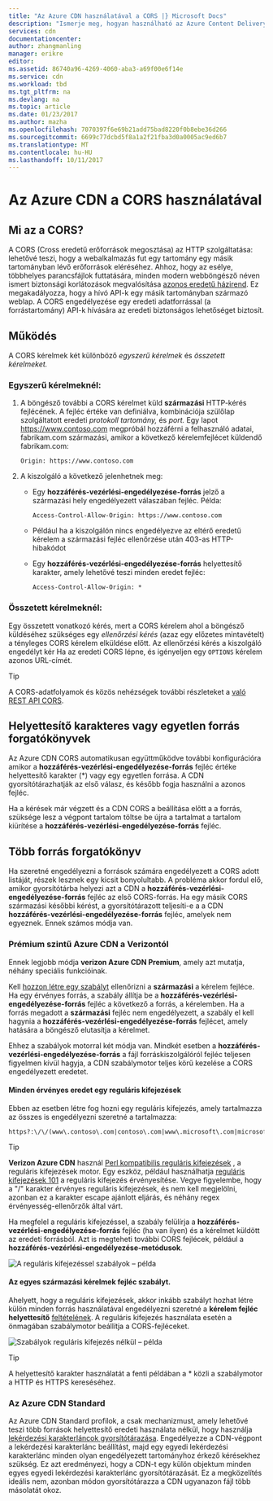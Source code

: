 ```yaml
---
title: "Az Azure CDN használatával a CORS |} Microsoft Docs"
description: "Ismerje meg, hogyan használható az Azure Content Delivery Network (CDN) számára az eltérő eredetű erőforrások megosztása (CORS)."
services: cdn
documentationcenter: 
author: zhangmanling
manager: erikre
editor: 
ms.assetid: 86740a96-4269-4060-aba3-a69f00e6f14e
ms.service: cdn
ms.workload: tbd
ms.tgt_pltfrm: na
ms.devlang: na
ms.topic: article
ms.date: 01/23/2017
ms.author: mazha
ms.openlocfilehash: 7070397f6e69b21add75bad8220f0b8ebe36d266
ms.sourcegitcommit: 6699c77dcbd5f8a1a2f21fba3d0a0005ac9ed6b7
ms.translationtype: MT
ms.contentlocale: hu-HU
ms.lasthandoff: 10/11/2017
---
```

# <a name="using-azure-cdn-with-cors"></a>Az Azure CDN a CORS használatával
## <a name="what-is-cors"></a>Mi az a CORS?
A CORS (Cross eredetű erőforrások megosztása) az HTTP szolgáltatása: lehetővé teszi, hogy a webalkalmazás fut egy tartomány egy másik tartományban lévő erőforrások eléréséhez. Ahhoz, hogy az esélye, többhelyes parancsfájlok futtatására, minden modern webböngésző néven ismert biztonsági korlátozások megvalósítása [azonos eredetű házirend](http://www.w3.org/Security/wiki/Same_Origin_Policy).  Ez megakadályozza, hogy a hívó API-k egy másik tartományban származó weblap.  A CORS engedélyezése egy eredeti adatforrással (a forrástartomány) API-k hívására az eredeti biztonságos lehetőséget biztosít.

## <a name="how-it-works"></a>Működés
A CORS kérelmek két különböző *egyszerű kérelmek* és *összetett kérelmeket.*

### <a name="for-simple-requests"></a>Egyszerű kérelmeknél:

1. A böngésző további a CORS kérelmet küld **származási** HTTP-kérés fejlécének. A fejléc értéke van definiálva, kombinációja szülőlap szolgáltatott eredeti *protokoll* *tartomány,* és *port.*  Egy lapot https://www.contoso.com megpróbál hozzáférni a felhasználó adatai, fabrikam.com származási, amikor a következő kérelemfejlécet küldendő fabrikam.com:

   `Origin: https://www.contoso.com`

2. A kiszolgáló a következő jelenhetnek meg:

   * Egy **hozzáférés-vezérlési-engedélyezése-forrás** jelző a származási hely engedélyezett válaszában fejléc. Példa:

     `Access-Control-Allow-Origin: https://www.contoso.com`

   * Például ha a kiszolgálón nincs engedélyezve az eltérő eredetű kérelem a származási fejléc ellenőrzése után 403-as HTTP-hibakódot

   * Egy **hozzáférés-vezérlési-engedélyezése-forrás** helyettesítő karakter, amely lehetővé teszi minden eredet fejléc:

     `Access-Control-Allow-Origin: *`

### <a name="for-complex-requests"></a>Összetett kérelmeknél:

Egy összetett vonatkozó kérés, mert a CORS kérelem ahol a böngésző küldéséhez szükséges egy *ellenőrzési kérés* (azaz egy előzetes mintavételt) a tényleges CORS kérelem elküldése előtt. Az ellenőrzési kérés a kiszolgáló engedélyt kér Ha az eredeti CORS lépne, és igényeljen egy `OPTIONS` kérelem azonos URL-címét.

> [!TIP]
> A CORS-adatfolyamok és közös nehézségek további részleteket a [való REST API CORS](https://www.moesif.com/blog/technical/cors/Authoritative-Guide-to-CORS-Cross-Origin-Resource-Sharing-for-REST-APIs/).
>
>

## <a name="wildcard-or-single-origin-scenarios"></a>Helyettesítő karakteres vagy egyetlen forrás forgatókönyvek
Az Azure CDN CORS automatikusan együttműködve további konfigurációra amikor a **hozzáférés-vezérlési-engedélyezése-forrás** fejléc értéke helyettesítő karakter (*) vagy egy egyetlen forrása.  A CDN gyorsítótárazhatják az első válasz, és később fogja használni a azonos fejléc.

Ha a kérések már végzett és a CDN CORS a beállítása előtt a a forrás, szüksége lesz a végpont tartalom töltse be újra a tartalmat a tartalom kiürítése a **hozzáférés-vezérlési-engedélyezése-forrás** fejléc.

## <a name="multiple-origin-scenarios"></a>Több forrás forgatókönyv
Ha szeretné engedélyezni a források számára engedélyezett a CORS adott listáját, részek lesznek egy kicsit bonyolultabb. A probléma akkor fordul elő, amikor gyorsítótárba helyezi azt a CDN a **hozzáférés-vezérlési-engedélyezése-forrás** fejléc az első CORS-forrás.  Ha egy másik CORS származási későbbi kérést, a gyorsítótárazott teljesíti-e a a CDN **hozzáférés-vezérlési-engedélyezése-forrás** fejléc, amelyek nem egyeznek.  Ennek számos módja van.

### <a name="azure-cdn-premium-from-verizon"></a>Prémium szintű Azure CDN a Verizontól
Ennek legjobb módja **verizon Azure CDN Premium**, amely azt mutatja, néhány speciális funkcióinak. 

Kell [hozzon létre egy szabályt](cdn-rules-engine.md) ellenőrizni a **származási** a kérelem fejléce.  Ha egy érvényes forrás, a szabály állítja be a **hozzáférés-vezérlési-engedélyezése-forrás** fejléc a következő a forrás, a kérelemben.  Ha a forrás megadott a **származási** fejléc nem engedélyezett, a szabály el kell hagynia a **hozzáférés-vezérlési-engedélyezése-forrás** fejlécet, amely hatására a böngésző elutasítja a kérelmet. 

Ehhez a szabályok motorral két módja van.  Mindkét esetben a **hozzáférés-vezérlési-engedélyezése-forrás** a fájl forráskiszolgálóról fejléc teljesen figyelmen kívül hagyja, a CDN szabálymotor teljes körű kezelése a CORS engedélyezett eredetet.

#### <a name="one-regular-expression-with-all-valid-origins"></a>Minden érvényes eredet egy reguláris kifejezések
Ebben az esetben létre fog hozni egy reguláris kifejezés, amely tartalmazza az összes is engedélyezni szeretné a tartalmazza: 

    https?:\/\/(www\.contoso\.com|contoso\.com|www\.microsoft\.com|microsoft.com\.com)$

> [!TIP]
> **Verizon Azure CDN** használ [Perl kompatibilis reguláris kifejezések](http://pcre.org/) , a reguláris kifejezések motor.  Egy eszköz, például használhatja [reguláris kifejezések 101](https://regex101.com/) a reguláris kifejezés érvényesítése.  Vegye figyelembe, hogy a "/" karakter érvényes reguláris kifejezések, és nem kell megjelölni, azonban ez a karakter escape ajánlott eljárás, és néhány regex érvényesség-ellenőrzők által várt.
> 
> 

Ha megfelel a reguláris kifejezéssel, a szabály felülírja a **hozzáférés-vezérlési-engedélyezése-forrás** fejléc (ha van ilyen) és a kérelmet küldött az eredeti forrásból.  Azt is megteheti további CORS fejlécek, például a **hozzáférés-vezérlési-engedélyezése-metódusok**.

![A reguláris kifejezéssel szabályok – példa](./media/cdn-cors/cdn-cors-regex.png)

#### <a name="request-header-rule-for-each-origin"></a>Az egyes származási kérelmek fejléc szabályt.
Ahelyett, hogy a reguláris kifejezések, akkor inkább szabályt hozhat létre külön minden forrás használatával engedélyezni szeretné a **kérelem fejléc helyettesítő** [feltételének](https://msdn.microsoft.com/library/mt757336.aspx#Anchor_1). A reguláris kifejezés használata esetén a önmagában szabálymotor beállítja a CORS-fejléceket. 

![Szabályok reguláris kifejezés nélkül – példa](./media/cdn-cors/cdn-cors-no-regex.png)

> [!TIP]
> A helyettesítő karakter használatát a fenti példában a * közli a szabálymotor a HTTP és HTTPS kereséséhez.
> 
> 

### <a name="azure-cdn-standard"></a>Az Azure CDN Standard
Az Azure CDN Standard profilok, a csak mechanizmust, amely lehetővé teszi több források helyettesítő eredeti használata nélkül, hogy használja [lekérdezési karakterláncok gyorsítótárazása](cdn-query-string.md).  Engedélyezze a CDN-végpont a lekérdezési karakterlánc beállítást, majd egy egyedi lekérdezési karakterlánc minden olyan engedélyezett tartományhoz érkező kérésekhez szükség. Ez azt eredményezi, hogy a CDN-t egy külön objektum minden egyes egyedi lekérdezési karakterlánc gyorsítótárazását. Ez a megközelítés ideális nem, azonban módon gyorsítótárazza a CDN ugyanazon fájl több másolatát okoz.  


